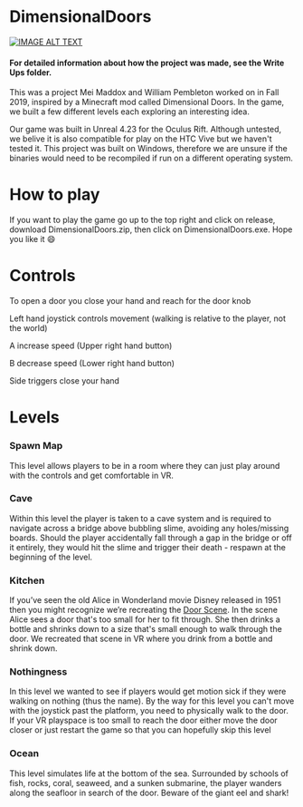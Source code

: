 # DimensionalDoors

[![IMAGE ALT TEXT](http://img.youtube.com/vi/yegCryR3d_E/0.jpg)](http://www.youtube.com/watch?v=yegCryR3d_E "Dimensional Doors VR")

#### For detailed information about how the project was made, see the Write Ups folder.


This was a project Mei Maddox and William Pembleton worked on in Fall 2019, inspired by a Minecraft mod called Dimensional Doors. In the game, we built a few different levels each exploring an interesting idea. 

Our game was built in Unreal 4.23 for the Oculus Rift. Although untested, we belive it is also compatible for play on the HTC Vive but we haven't tested it. This project was built on Windows, therefore we are unsure if the binaries would need to be recompiled if run on a different operating system.

# How to play 
If you want to play the game go up to the top right and click on release, download DimensionalDoors.zip, then click on DimensionalDoors.exe. Hope you like it :smile:

# Controls 
To open a door you close your hand and reach for the door knob

Left hand joystick controls movement (walking is relative to the player, not the world)

A increase speed (Upper right hand button)

B decrease speed (Lower right hand button)

Side triggers close your hand

# Levels

### Spawn Map 
This level allows players to be in a room where they can just play around with the controls and get comfortable in VR.
### Cave 
Within this level the player is taken to a cave system and is required to navigate across a bridge above bubbling slime, avoiding any holes/missing boards. Should the player accidentally fall through a gap in the bridge or off it entirely, they would hit the slime and trigger their death - respawn at the beginning of the level. 

### Kitchen
If you’ve seen the old Alice in Wonderland movie Disney released in 1951 then you might recognize we’re recreating the [Door Scene](https://www.youtube.com/watch?v=di7dZwidXZU). In the scene Alice sees a door that's too small for her to fit through. She then drinks a bottle and shrinks down to a size that's small enough to walk through the door. We recreated that scene in VR where you drink from a bottle and shrink down.
### Nothingness
In this level we wanted to see if players would get motion sick if they were walking on nothing (thus the name). By the way for this level you can't move with the joystick past the platform, you need to physically walk to the door. If your VR playspace is too small to reach the door either move the door closer or just restart the game so that you can hopefully skip this level
### Ocean
This level simulates life at the bottom of the sea. Surrounded by schools of fish, rocks, coral, seaweed, and a sunken submarine, the player wanders along the seafloor in search of the door. Beware of the giant eel and shark!
